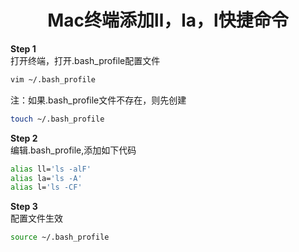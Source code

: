 # <center>Mac终端添加ll，la，l快捷命令

**Step 1**  
打开终端，打开.bash_profile配置文件

```bash
vim ~/.bash_profile
```
注：如果.bash_profile文件不存在，则先创建

```bash
touch ~/.bash_profile
```

**Step 2**   
编辑.bash_profile,添加如下代码

```bash
alias ll='ls -alF'
alias la='ls -A'
alias l='ls -CF'
```
**Step 3**  
配置文件生效

```bash
source ~/.bash_profile
```